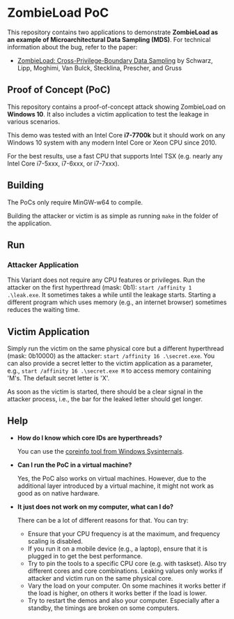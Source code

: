 # ZombieLoad PoC

This repository contains two applications to demonstrate **ZombieLoad as an example of Microarchitectural Data Sampling (MDS)**. For technical information about the bug, refer to the paper:

* [ZombieLoad: Cross-Privilege-Boundary Data Sampling](https://zombieload.com/zombieload.pdf) by Schwarz, Lipp, Moghimi, Van Bulck, Stecklina, Prescher, and Gruss

## Proof of Concept (PoC)

This repository contains a proof-of-concept attack showing ZombieLoad on **Windows 10**. It also includes a victim application to test the leakage in various scenarios. 

This demo was tested with an Intel Core **i7-7700k** but it should work on any Windows 10 system with any modern Intel Core or Xeon CPU since 2010. 

For the best results, use a fast CPU that supports Intel TSX (e.g. nearly any Intel Core i7-5xxx, i7-6xxx, or i7-7xxx). 

## Building

The PoCs only require MinGW-w64 to compile. 

Building the attacker or victim is as simple as running `make` in the folder of the application. 

## Run

### Attacker Application

This Variant does not require any CPU features or privileges. 
Run the attacker on the first hyperthread (mask: 0b1): `start /affinity 1 .\leak.exe`. It sometimes takes a while until the leakage starts. Starting a different program which uses memory (e.g., an internet browser) sometimes reduces the waiting time. 

## Victim Application

Simply run the victim on the same physical core but a different hyperthread (mask: 0b10000) as the attacker: `start /affinity 16 .\secret.exe`. You can also provide a secret letter to the victim application as a parameter, e.g., `start /affinity 16 .\secret.exe M` to access memory containing 'M's. The default secret letter is 'X'. 

As soon as the victim is started, there should be a clear signal in the attacker process, i.e., the bar for the leaked letter should get longer. 

## Help

* **How do I know which core IDs are hyperthreads?**
 
    You can use the [coreinfo tool from Windows Sysinternals](https://docs.microsoft.com/en-us/sysinternals/downloads/coreinfo). 

* **Can I run the PoC in a virtual machine?**

    Yes, the PoC also works on virtual machines. However, due to the additional layer introduced by a virtual machine, it might not work as good as on native hardware. 

* **It just does not work on my computer, what can I do?**

    There can be a lot of different reasons for that. You can try:
    
    * Ensure that your CPU frequency is at the maximum, and frequency scaling is disabled.
    * If you run it on a mobile device (e.g., a laptop), ensure that it is plugged in to get the best performance.
    * Try to pin the tools to a specific CPU core (e.g. with taskset). Also try different cores and core combinations. Leaking values only works if attacker and victim run on the same physical core. 
    * Vary the load on your computer. On some machines it works better if the load is higher, on others it works better if the load is lower.
    * Try to restart the demos and also your computer. Especially after a standby, the timings are broken on some computers. 
